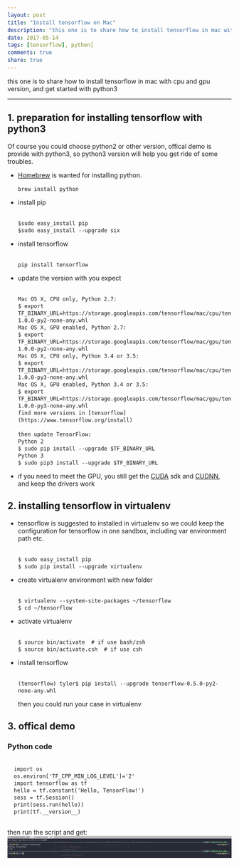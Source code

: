 ```yaml
---
layout: post
title: "Install tensorflow on Mac"
description: "this one is to share how to install tensorflow in mac with cpu and gpu version, and get started with python3"
date: 2017-05-14
tags: [tensorflow], python]
comments: true
share: true
---
```


this one is to share how to install tensorflow in mac with cpu and gpu version, and get started with python3

---

## 1. preparation for installing tensorflow with python3
Of course you could choose python2 or other version, offical demo is provide with python3, so python3 version will help you get ride of some troubles.
* [Homebrew](https://brew.sh/) is wanted for installing python.
  <pre><code>brew install python
  </code></pre>

* install pip
  <pre><code>
  $sudo easy_install pip
  $sudo easy_install --upgrade six
  </code></pre>

* install tensorflow
  <pre><code>
  pip install tensorflow
  </code></pre>

* update the version with you expect
  <pre><code>
  Mac OS X, CPU only, Python 2.7:
  $ export TF_BINARY_URL=https://storage.googleapis.com/tensorflow/mac/cpu/tensorflow-1.0.0-py2-none-any.whl
  Mac OS X, GPU enabled, Python 2.7:
  $ export TF_BINARY_URL=https://storage.googleapis.com/tensorflow/mac/gpu/tensorflow_gpu-1.0.0-py2-none-any.whl
  Mac OS X, CPU only, Python 3.4 or 3.5:
  $ export TF_BINARY_URL=https://storage.googleapis.com/tensorflow/mac/cpu/tensorflow-1.0.0-py3-none-any.whl
  Mac OS X, GPU enabled, Python 3.4 or 3.5:
  $ export TF_BINARY_URL=https://storage.googleapis.com/tensorflow/mac/gpu/tensorflow_gpu-1.0.0-py3-none-any.whl
  find more versions in [tensorflow](https://www.tensorflow.org/install)

  then update TensorFlow:
  Python 2
  $ sudo pip install --upgrade $TF_BINARY_URL
  Python 3
  $ sudo pip3 install --upgrade $TF_BINARY_URL
  </code></pre>

* if you need to meet the GPU, you still get the [CUDA](https://developer.nvidia.com/cuda-toolkit-70) sdk and [CUDNN](https://developer.nvidia.com/rdp/cudnn-archive), and keep the drivers work

## 2. installing tensorflow in virtualenv
* tensorflow is suggested to installed in virtualenv so we could keep the configuration for tensorflow in one sandbox, including var environment path etc.
  <pre><code>
  $ sudo easy_install pip  
  $ sudo pip install --upgrade virtualenv
  </code></pre>

* create virtualenv environment with new folder
  <pre><code>
  $ virtualenv --system-site-packages ~/tensorflow
  $ cd ~/tensorflow
  </code></pre>

* activate virtualenv
  <pre><code>
  $ source bin/activate  # if use bash/zsh
  $ source bin/activate.csh  # if use csh
  </code></pre>

* install tensorflow
  <pre><code>
  (tensorflow) tyler$ pip install --upgrade tensorflow-0.5.0-py2-none-any.whl
  </code></pre>
  then you could run your case in virtualenv

## 3. offical demo
### Python code
  <pre><code>
  import os
  os.environ['TF_CPP_MIN_LOG_LEVEL']='2'
  import tensorflow as tf
  hello = tf.constant('Hello, TensorFlow!')
  sess = tf.Session()
  print(sess.run(hello))
  print(tf.__version__)
  </code></pre>

then run the script and get:
![Alt text](/images/ss20170514.png)
